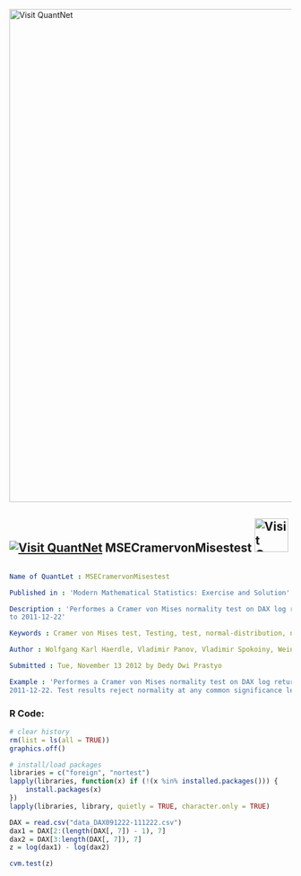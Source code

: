 
[<img src="https://github.com/QuantLet/Styleguide-and-FAQ/blob/master/pictures/banner.png" width="880" alt="Visit QuantNet">](http://quantlet.de/index.php?p=info)

## [<img src="https://github.com/QuantLet/Styleguide-and-Validation-procedure/blob/master/pictures/qloqo.png" alt="Visit QuantNet">](http://quantlet.de/) **MSECramervonMisestest** [<img src="https://github.com/QuantLet/Styleguide-and-Validation-procedure/blob/master/pictures/QN2.png" width="60" alt="Visit QuantNet 2.0">](http://quantlet.de/d3/ia)

```yaml

Name of QuantLet : MSECramervonMisestest

Published in : 'Modern Mathematical Statistics: Exercise and Solution'

Description : 'Performes a Cramer von Mises normality test on DAX log return data from 2009-12-21
to 2011-12-22'

Keywords : Cramer von Mises test, Testing, test, normal-distribution, normal, normality test

Author : Wolfgang Karl Haerdle, Vladimir Panov, Vladimir Spokoiny, Weining Wang

Submitted : Tue, November 13 2012 by Dedy Dwi Prastyo

Example : 'Performes a Cramer von Mises normality test on DAX log return data from 2009-12-21 to
2011-12-22. Test results reject normality at any common significance level'

```


### R Code:
```r
# clear history
rm(list = ls(all = TRUE))
graphics.off()

# install/load packages
libraries = c("foreign", "nortest")
lapply(libraries, function(x) if (!(x %in% installed.packages())) {
    install.packages(x)
})
lapply(libraries, library, quietly = TRUE, character.only = TRUE)

DAX = read.csv("data_DAX091222-111222.csv")
dax1 = DAX[2:(length(DAX[, 7]) - 1), 7]
dax2 = DAX[3:length(DAX[, 7]), 7]
z = log(dax1) - log(dax2)

cvm.test(z) 

```
